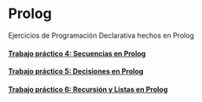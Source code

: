 # Prolog
Ejercicios de Programación Declarativa hechos en Prolog

#### [Trabajo práctico 4: Secuencias en Prolog](./Prolog-practica/GuiaPractica4.md)
#### [Trabajo práctico 5: Decisiones en Prolog](./Prolog-practica/GuiaPractica5.md)
#### [Trabajo práctico 6: Recursión y Listas en Prolog](./Prolog-practica/GuiaPractica6.md)

